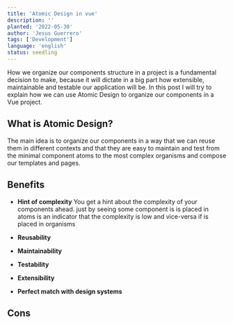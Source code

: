 ```yaml
---
title: 'Atomic Design in vue'
description: ''
planted: '2022-05-30'
author: 'Jesus Guerrero'
tags: ['Development']
language: 'english'
status: seedling
---
```


How we organize our components structure in a project is a fundamental decision to make, because it will dictate in a big part how extensible, maintainable and testable our application will be. In this post I will try to explain how we can use Atomic Design to organize our components in a Vue project.

## What is Atomic Design?

The main idea is to organize our components in a way that we can reuse them in different contexts and that they are easy to maintain and test from the minimal component atoms to the most complex organisms and compose our templates and pages.

## Benefits
- **Hint of complexity**
You get a hint about the complexity of your components ahead. just by seeing some component is is placed in atoms is an indicator that the complexity is low and  vice-versa if is placed in organisms

- **Reusability**
- **Maintainability**
- **Testability**
- **Extensibility**
- **Perfect match with design systems**

## Cons
